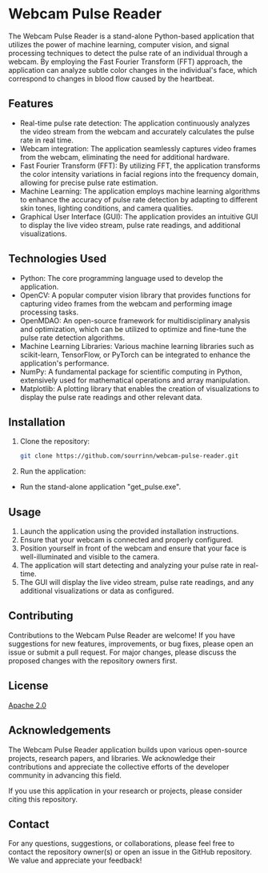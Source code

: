 # Webcam Pulse Reader

<!-- ![Webcam Pulse Reader](https://github.com/sourrin/your-repo/blob/main/images/webcam_pulse_reader.png) -->

The Webcam Pulse Reader is a stand-alone Python-based application that utilizes the power of machine learning, computer vision, and signal processing techniques to detect the pulse rate of an individual through a webcam. By employing the Fast Fourier Transform (FFT) approach, the application can analyze subtle color changes in the individual's face, which correspond to changes in blood flow caused by the heartbeat.

## Features

- Real-time pulse rate detection: The application continuously analyzes the video stream from the webcam and accurately calculates the pulse rate in real time.
- Webcam integration: The application seamlessly captures video frames from the webcam, eliminating the need for additional hardware.
- Fast Fourier Transform (FFT): By utilizing FFT, the application transforms the color intensity variations in facial regions into the frequency domain, allowing for precise pulse rate estimation.
- Machine Learning: The application employs machine learning algorithms to enhance the accuracy of pulse rate detection by adapting to different skin tones, lighting conditions, and camera qualities.
- Graphical User Interface (GUI): The application provides an intuitive GUI to display the live video stream, pulse rate readings, and additional visualizations.

## Technologies Used

- Python: The core programming language used to develop the application.
- OpenCV: A popular computer vision library that provides functions for capturing video frames from the webcam and performing image processing tasks.
- OpenMDAO: An open-source framework for multidisciplinary analysis and optimization, which can be utilized to optimize and fine-tune the pulse rate detection algorithms.
- Machine Learning Libraries: Various machine learning libraries such as scikit-learn, TensorFlow, or PyTorch can be integrated to enhance the application's performance.
- NumPy: A fundamental package for scientific computing in Python, extensively used for mathematical operations and array manipulation.
- Matplotlib: A plotting library that enables the creation of visualizations to display the pulse rate readings and other relevant data.

## Installation

1. Clone the repository:

   ```bash
   git clone https://github.com/sourrinn/webcam-pulse-reader.git
   ```
   
2. Run the application:

  - Run the stand-alone application "get_pulse.exe".
  
## Usage

1. Launch the application using the provided installation instructions.
2. Ensure that your webcam is connected and properly configured.
3. Position yourself in front of the webcam and ensure that your face is well-illuminated and visible to the camera.
4. The application will start detecting and analyzing your pulse rate in real-time.
5. The GUI will display the live video stream, pulse rate readings, and any additional visualizations or data as configured.

## Contributing

Contributions to the Webcam Pulse Reader are welcome! If you have suggestions for new features, improvements, or bug fixes, please open an issue or submit a pull request. For major changes, please discuss the proposed changes with the repository owners first.

## License

[Apache 2.0]([https://github.com/sourrinn/webcam-pulse-reader/blob/main/LICENSE])

## Acknowledgements

The Webcam Pulse Reader application builds upon various open-source projects, research papers, and libraries. We acknowledge their contributions and appreciate the collective efforts of the developer community in advancing this field.

If you use this application in your research or projects, please consider citing this repository.

## Contact

For any questions, suggestions, or collaborations, please feel free to contact the repository owner(s) or open an issue in the GitHub repository. We value and appreciate your feedback!
